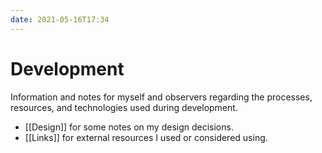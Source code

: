 ```yaml
---
date: 2021-05-16T17:34
---
```


# Development

Information and notes for myself and observers regarding the processes, resources,
and technologies used during development.

* [[Design]] for some notes on my design decisions.
* [[Links]] for external resources I used or considered using.
